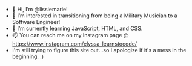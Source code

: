- 👋 Hi, I’m @lissiemarie!
- 👀 I’m interested in transitioning from being a Military Musician to a Software Engineer!
- 🌱 I’m currently learning JavaScript, HTML, and CSS.
- 📫 You can reach me on my Instagram page @ https://www.instagram.com/elyssa_learnstocode/
- I'm still trying to figure this site out...so I apologize if it's a mess in the beginning. :) 

<!---
lissiemarie/lissiemarie is a ✨ special ✨ repository because its `README.md` (this file) appears on your GitHub profile.
You can click the Preview link to take a look at your changes.
--->
